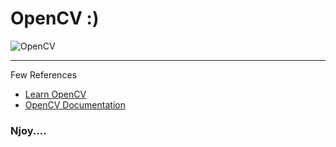 
# OpenCV :)
![OpenCV](https://img.shields.io/badge/opencv-%23white.svg?style=for-the-badge&logo=opencv&logoColor=white)

<hr>

Few References
 - [Learn OpenCV](https://github.com/spmallick/learnopencv)
 - [OpenCV Documentation](https://docs.opencv.org/4.5.5/)

### Njoy....